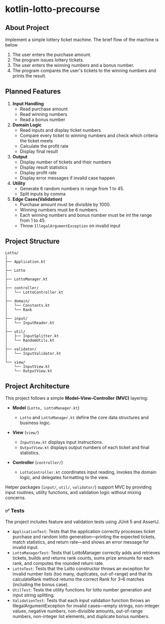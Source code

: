 # kotlin-lotto-precourse

## About Project
Implement a simple lottery ticket machine. The brief flow of the machine is below
1. The user enters the purchase amount.
2. The program issues lottery tickets.
3. The user enters the winning numbers and a bonus number.
4. The program compares the user's tickets to the winning numbers and prints the result.

## Planned Features
1. **Input Handling**
    - Read purchase amount
    - Read winning numbers
    - Read a bonus number
2. **Domain Logic**
    - Read inputs and display ticket numbers
    - Compare every ticket to winning numbers and check which criteria the ticket meets
    - Calculate the profit rate
    - Display final result
3. **Output**
    - Display number of tickets and their numbers
    - Display result statistics
    - Display profit rate
    - Display error messages if invalid case happen
4. **Utility**
    - Generate 6 random numbers in range from 1 to 45.
    - Split inputs by comma
5. **Edge Cases(Validation)**
    - Purchase amount must be divisible by 1000.
    - Winning numbers must be 6 numbers.
    - Each winning numbers and bonus number must be int the range from 1 to 45.
    - Throw `IllegalArgumentException` on invalid input

## Project Structure

    Lotto/
    │
    ├── Application.kt
    │
    ├── Lotto
    │
    ├── LottoManager.kt
    │
    ├── controller/
    │   └── LottoController.kt
    │
    ├── domain/
    │   └── Constants.kt
    │   └── Rank
    │
    ├── input/
    │   └── InputReader.kt
    │
    ├── util/
    │   ├── InputSplitter.kt
    │   └── RandomUtils.kt
    │
    ├── validator/
    │   └── InputValidator.kt
    │
    └── view/
        └── InputView.kt
        └── OutputView.kt

## Project Architecture

This project follows a simple **Model–View–Controller (MVC)** layering:

- **Model** (`Lotto, LottoManager.kt`)
    - `Lotto` and `LottoManager.kt` define the core data structures and business logic.

- **View** (`view/`)
    - `InputView.kt` displays input instructions.
    - `OutputView.kt` displays output numbers of each ticket and final statistics.

- **Controller** (`controller/`)
    - `LottoController.kt` coordinates input reading, invokes the domain logic, and delegates formatting to the view.

Helper packages (`input/`, `util/`, `validator/`) support MVC by providing input routines, utility functions, and validation logic without mixing concerns.

### ✅ Tests

The project includes feature and validation tests using JUnit 5 and AssertJ.

- `ApplicationTest`: Tests that the application correctly processes ticket purchase and random lotto generation—printing the expected tickets, match statistics, and return rate—and shows an error message for invalid input.
- `LottoManagerTest`: Tests that LottoManager correctly adds and retrieves tickets, builds and returns rank counts, sums prize amounts for each rank, and computes the rounded return rate.
- `LottoTest`: Tests that the Lotto constructor throws an exception for invalid number lists (too many, duplicates, out-of-range) and that its calculateRank method returns the correct Rank for 3–6 matches (including the bonus case).
- `UtilTest`: Tests the utility functions for lotto number generation and input string splitting.
- `ValidationTest`: Tests that each input validation function throws an IllegalArgumentException for invalid cases—empty strings, non-integer values, negative numbers, non-divisible amounts, out-of-range numbers, non-integer list elements, and duplicate bonus numbers.